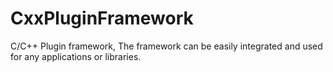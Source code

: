# CxxPluginFramework
C/C++ Plugin framework, The framework can be easily integrated and used for any applications or libraries.
